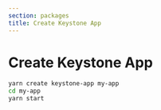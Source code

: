 ```yaml
---
section: packages
title: Create Keystone App
---
```


# Create Keystone App

```sh
yarn create keystone-app my-app
cd my-app
yarn start
```
